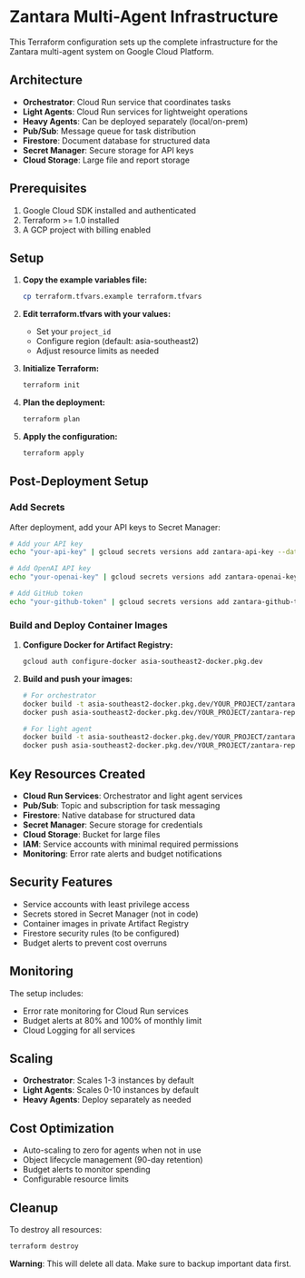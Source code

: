 # Zantara Multi-Agent Infrastructure

This Terraform configuration sets up the complete infrastructure for the Zantara multi-agent system on Google Cloud Platform.

## Architecture

- **Orchestrator**: Cloud Run service that coordinates tasks
- **Light Agents**: Cloud Run services for lightweight operations
- **Heavy Agents**: Can be deployed separately (local/on-prem)
- **Pub/Sub**: Message queue for task distribution
- **Firestore**: Document database for structured data
- **Secret Manager**: Secure storage for API keys
- **Cloud Storage**: Large file and report storage

## Prerequisites

1. Google Cloud SDK installed and authenticated
2. Terraform >= 1.0 installed
3. A GCP project with billing enabled

## Setup

1. **Copy the example variables file:**
   ```bash
   cp terraform.tfvars.example terraform.tfvars
   ```

2. **Edit terraform.tfvars with your values:**
   - Set your `project_id`
   - Configure region (default: asia-southeast2)
   - Adjust resource limits as needed

3. **Initialize Terraform:**
   ```bash
   terraform init
   ```

4. **Plan the deployment:**
   ```bash
   terraform plan
   ```

5. **Apply the configuration:**
   ```bash
   terraform apply
   ```

## Post-Deployment Setup

### Add Secrets
After deployment, add your API keys to Secret Manager:

```bash
# Add your API key
echo "your-api-key" | gcloud secrets versions add zantara-api-key --data-file=-

# Add OpenAI API key
echo "your-openai-key" | gcloud secrets versions add zantara-openai-key --data-file=-

# Add GitHub token
echo "your-github-token" | gcloud secrets versions add zantara-github-token --data-file=-
```

### Build and Deploy Container Images

1. **Configure Docker for Artifact Registry:**
   ```bash
   gcloud auth configure-docker asia-southeast2-docker.pkg.dev
   ```

2. **Build and push your images:**
   ```bash
   # For orchestrator
   docker build -t asia-southeast2-docker.pkg.dev/YOUR_PROJECT/zantara-repo/zantara-orchestrator:latest ./orchestrator
   docker push asia-southeast2-docker.pkg.dev/YOUR_PROJECT/zantara-repo/zantara-orchestrator:latest

   # For light agent
   docker build -t asia-southeast2-docker.pkg.dev/YOUR_PROJECT/zantara-repo/zantara-light-agent:latest ./light-agent
   docker push asia-southeast2-docker.pkg.dev/YOUR_PROJECT/zantara-repo/zantara-light-agent:latest
   ```

## Key Resources Created

- **Cloud Run Services**: Orchestrator and light agent services
- **Pub/Sub**: Topic and subscription for task messaging
- **Firestore**: Native database for structured data
- **Secret Manager**: Secure storage for credentials
- **Cloud Storage**: Bucket for large files
- **IAM**: Service accounts with minimal required permissions
- **Monitoring**: Error rate alerts and budget notifications

## Security Features

- Service accounts with least privilege access
- Secrets stored in Secret Manager (not in code)
- Container images in private Artifact Registry
- Firestore security rules (to be configured)
- Budget alerts to prevent cost overruns

## Monitoring

The setup includes:
- Error rate monitoring for Cloud Run services
- Budget alerts at 80% and 100% of monthly limit
- Cloud Logging for all services

## Scaling

- **Orchestrator**: Scales 1-3 instances by default
- **Light Agents**: Scales 0-10 instances by default
- **Heavy Agents**: Deploy separately as needed

## Cost Optimization

- Auto-scaling to zero for agents when not in use
- Object lifecycle management (90-day retention)
- Budget alerts to monitor spending
- Configurable resource limits

## Cleanup

To destroy all resources:
```bash
terraform destroy
```

**Warning**: This will delete all data. Make sure to backup important data first.